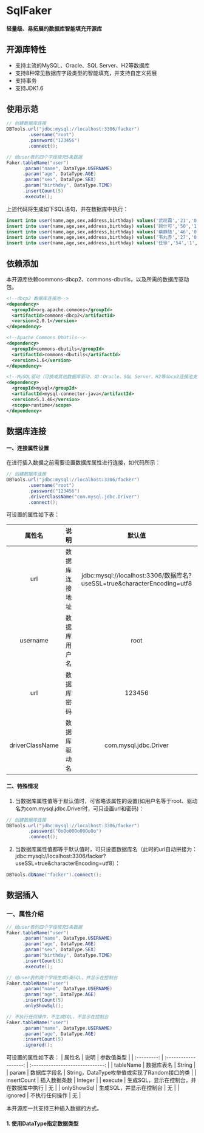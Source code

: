 # SqlFaker
#### 轻量级、易拓展的数据库智能填充开源库

## 开源库特性

+ 支持主流的MySQL、Oracle、SQL Server、H2等数据库
+ 支持8种常见数据库字段类型的智能填充，并支持自定义拓展
+ 支持事务
+ 支持JDK1.6

## 使用示范

``` java
// 创建数据库连接
DBTools.url("jdbc:mysql://localhost:3306/facker")
        .username("root")
        .password("123456")
        .connect();

// 给user表的四个字段填充5条数据
Faker.tableName("user")
      .param("name", DataType.USERNAME)
      .param("age", DataType.AGE)
      .param("sex", DataType.SEX)
      .param("birthday", DataType.TIME)
      .insertCount(5)
      .execute();
```

上述代码将生成如下SQL语句，并在数据库中执行：

```sql
insert into user(name,age,sex,address,birthday) values('武叹霜','21','0','山西省晋城市泽州县庆达路463号','2018-02-24 10:56:37')
insert into user(name,age,sex,address,birthday) values('顾什可','50','1','广西壮族自治区柳州市融水苗族自治县德堡路419号','2018-04-09 08:10:22')
insert into user(name,age,sex,address,birthday) values('蔡静随','46','0','河南省郑州市巩义市广延路240号','2018-06-11 23:02:19')
insert into user(name,age,sex,address,birthday) values('韦丸赤','27','0','河南省焦作市博爱县浦润路148号','2018-02-22 15:52:50')
insert into user(name,age,sex,address,birthday) values('任徐','54','1','河南省新乡市延津县汉源路14号','2018-07-07 03:48:51')
```

## 依赖添加

本开源库依赖commons-dbcp2、commons-dbutils，以及所需的数据库驱动包。

``` xml
<!--dbcp2 数据库连接池-->
<dependency>
  <groupId>org.apache.commons</groupId>
  <artifactId>commons-dbcp2</artifactId>
  <version>2.0.1</version>
</dependency>

<!--Apache Commons DbUtils-->
<dependency>
  <groupId>commons-dbutils</groupId>
  <artifactId>commons-dbutils</artifactId>
  <version>1.6</version>
</dependency>

<!--MySQL驱动（可换成其他数据库驱动，如：Oracle、SQL Server、H2等dbcp2连接池支持的数据库）-->
<dependency>
  <groupId>mysql</groupId>
  <artifactId>mysql-connector-java</artifactId>
  <version>5.1.46</version>
  <scope>runtime</scope>
</dependency>
```

## 数据库连接

#### 一、连接属性设置

在进行插入数据之前需要设置数据库属性进行连接，如代码所示：

``` java
// 创建数据库连接
DBTools.url("jdbc:mysql://localhost:3306/facker")
        .username("root")
        .password("123456")
        .driverClassName("com.mysql.jdbc.Driver")
        .connect();
```

可设置的属性如下表：

|       属性名       |   说明    |                   默认值                    |
| :-------------: | :-----: | :--------------------------------------: |
|       url       | 数据库连接地址 | jdbc:mysql://localhost:3306/数据库名?useSSL=true&characterEncoding=utf8 |
|    username     | 数据库用户名  |                   root                   |
|       url       |  数据库密码  |                  123456                  |
| driverClassName | 数据库驱动名  |          com.mysql.jdbc.Driver           |
#### 二、特殊情况
1. 当数据库属性值等于默认值时，可省略该属性的设置(如用户名等于root、驱动名为com.mysql.jdbc.Driver时，可只设置url和密码)：

``` java
// 创建数据库连接
DBTools.url("jdbc:mysql://localhost:3306/facker")
        .password("OoOo00Oo00OoOo")
        .connect();
```
2. 当数据库属性值都等于默认值时，可只设置数据库名（此时的url自动拼接为：jdbc:mysql://localhost:3306/facker?useSSL=true&characterEncoding=utf8）：

``` java
DBTools.dbName("facker").connect();
```

## 数据插入

### 一、属性介绍

``` java
// 给user表的四个字段填充5条数据
Faker.tableName("user")
      .param("name", DataType.USERNAME)
      .param("age", DataType.AGE)
      .param("sex", DataType.SEX)
      .param("birthday", DataType.TIME)
      .insertCount(5)
      .execute();

// 给user表的两个字段生成5条SQL，并显示在控制台
Faker.tableName("user")
      .param("name", DataType.USERNAME)
      .param("age", DataType.AGE)
      .insertCount(5)
      .onlyShowSql();

// 不执行任何操作，不生成SQL，不显示在控制台
Faker.tableName("user")
      .param("name", DataType.USERNAME)
      .param("age", DataType.AGE)
      .insertCount(5)
      .ignored();
```
可设置的属性如下表：
|     属性名     |          说明           |              参数值类型               |
| :---------: | :-------------------: | :------------------------------: |
|  tableName  |         数据库表名         |              String              |
|    param    |        数据库字段名         | String，DataType枚举值或实现了Random接口的类 |
| insertCount |        插入数据条数         |             Integer              |
|   execute   | 生成SQL，显示在控制台，并在数据库中执行 |                无                 |
| onlyShowSql |     生成SQL，并显示在控制台     |                无                 |
|   ignored   |        不执行任何操作        |                无                 |



本开源库一共支持三种插入数据的方式。

#### 1. 使用DataType指定数据类型

